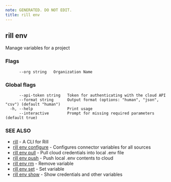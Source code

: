 ```yaml
---
note: GENERATED. DO NOT EDIT.
title: rill env
---
```

## rill env

Manage variables for a project

### Flags

```
      --org string   Organization Name
```

### Global flags

```
      --api-token string   Token for authenticating with the cloud API
      --format string      Output format (options: "human", "json", "csv") (default "human")
  -h, --help               Print usage
      --interactive        Prompt for missing required parameters (default true)
```

### SEE ALSO

* [rill](../cli.md)	 - A CLI for Rill
* [rill env configure](configure.md)	 - Configures connector variables for all sources
* [rill env pull](pull.md)	 - Pull cloud credentials into local .env file
* [rill env push](push.md)	 - Push local .env contents to cloud
* [rill env rm](rm.md)	 - Remove variable
* [rill env set](set.md)	 - Set variable
* [rill env show](show.md)	 - Show credentials and other variables

